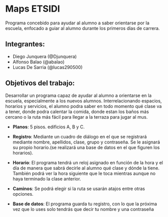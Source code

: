 # Maps ETSIDI


Programa concebido para ayudar al alumno a saber orientarse por la escuela, enfocado a guiar al alumno durante los primeros dias de carrera.


## **Integrantes**:

- Diego Junquera (@Djunquera)
- Alfonso Balao (@abalao)
- Lucas De Sarria (@lucas290500)


## **Objetivos del trabajo**:

Desarrollar un programa capaz de ayudar al alumno a orientarse en la escuela, especialmente a los nuevos alumnos.
Interrelacionando espacios, horarios y servicios, el alumno podra saber en todo momento qué clase va a tener, donde podra calentar la comida, donde estan los baños más cercano o la ruta más fácil para llegar a la terraza para jugar al mus. 

- **Planos**: 5 pisos. edificios A, B y C.

- **Registro**: Mediante un cuadro de diálogo en el que se  registrará mediante nombre, apellidos, clase, grupo y contraseña. Se le asignará su propio horario.(se realizará una base de datos en el que figuren los horarios).

- **Horario**: El programa tendrá un reloj asignado en función de la hora y el día de manera que sabrá decirle al alumno qué clase y dónde la tiene. También podrá ver la hora siguiente que le toca mientras aunque no haya terminado la clase anterior.

- **Caminos**: Se podrá elegir si la ruta se usarán atajos entre otras opciones.

- **Base de datos**: El programa guarda tu registro, con lo que la próxima vez que lo uses solo tendrás que decir tu nombre y una contraseña

    
